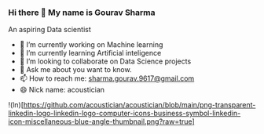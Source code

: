 ### Hi there 👋 My name is Gourav Sharma
 An aspiring Data scientist


- 🔭 I’m currently working on Machine learning
- 🌱 I’m currently learning Artificial inteligence
- 👯 I’m looking to collaborate on Data Science projects
- 💬 Ask me about you want to know.
- 📫 How to reach me: sharma.gourav.9617@gmail.com
- 😄 Nick name: acoustician


!(ln)[https://github.com/acoustician/acoustician/blob/main/png-transparent-linkedin-logo-linkedin-logo-computer-icons-business-symbol-linkedin-icon-miscellaneous-blue-angle-thumbnail.png?raw=true]
